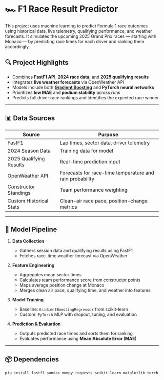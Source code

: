 # 🏎️ F1 Race Result Predictor

This project uses machine learning to predict Formula 1 race outcomes using historical data, live telemetry, qualifying performance, and weather forecasts. It simulates the upcoming 2025 Grand Prix races — starting with Monaco — by predicting race times for each driver and ranking them accordingly.

## 🔍 Project Highlights

- Combines **FastF1 API**, **2024 race data**, and **2025 qualifying results**
- Integrates **live weather forecasts** via OpenWeather API
- Models include both [**Gradient Boosting**](https://github.com/mar-antaya/2025_f1_predictions)
 and **PyTorch neural networks**
- Prioritizes **low MAE** and **podium stability** across runs
- Predicts full driver race rankings and identifies the expected race winner

---

## 📊 Data Sources

| Source | Purpose |
|--------|---------|
| [FastF1](https://theoehrly.github.io/Fast-F1/) | Lap times, sector data, driver telemetry |
| 2024 Season Data | Training data for model |
| 2025 Qualifying Results | Real-time prediction input |
| OpenWeather API | Forecasts for race-time temperature and rain probability |
| Constructor Standings | Team performance weighting |
| Custom Historical Stats | Clean-air race pace, position-change metrics |

---

## 🧠 Model Pipeline

1. **Data Collection**
   - Gathers session data and qualifying results using FastF1
   - Fetches race-time weather forecast via OpenWeather

2. **Feature Engineering**
   - Aggregates mean sector times
   - Calculates team performance score from constructor points
   - Maps average position change at Monaco
   - Merges clean air pace, qualifying time, and weather into features

3. **Model Training**
   - Baseline: `GradientBoostingRegressor` from scikit-learn
   - Custom: `PyTorch` MLP with dropout, tuning, and evaluation

4. **Prediction & Evaluation**
   - Outputs predicted race times and sorts them for ranking
   - Evaluates performance using **Mean Absolute Error (MAE)**

---

## 📦 Dependencies

```bash
pip install fastf1 pandas numpy requests scikit-learn matplotlib torch
